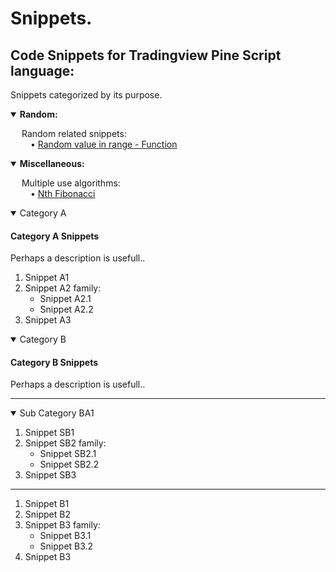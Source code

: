 <!-- if you need to give space before text to format tabulation use keys &ensp; &emsp; combination-->
# Snippets.

## Code Snippets for Tradingview Pine Script language:
Snippets categorized by its purpose.

<details open>
  <!-- leave a blank line after summary -->
  <summary><b>Random:</b></summary>
  
  <!--#### &emsp; Miscellaneous:-->
  &emsp; Random related snippets:  
 &emsp;&emsp; • [Random value in range - Function](/./snippets/category/random/pseudo_random_generation_range.md#function-to-generate-random-values-within-range "generate a value within range 0 to parameter.")
</details>

<details open>
  <!-- leave a blank line after summary -->
  <summary><b>Miscellaneous:</b></summary>
  
  <!--#### &emsp; Miscellaneous:-->
  &emsp; Multiple use algorithms:  
 &emsp;&emsp; • [Nth Fibonacci](/./snippets/category/miscellaneous/nth_fibonacci.md#function-to-find-nth-fibonacci "Find the Nth Fibonacci sequence number.")
</details>



<details open>
  <!-- leave a blank line after summary -->
  <summary>Category A</summary>
  
  #### Category A Snippets
  Perhaps a description is usefull..
  1. Snippet A1
  2. Snippet A2 family:
     * Snippet A2.1
     * Snippet A2.2
  3. Snippet A3
</details>

<details open>
  <!-- leave a blank line after summary -->
  <summary>Category B</summary>
  
  #### Category B Snippets
  Perhaps a description is usefull..
  
  ***
  
<details open>
  <!-- leave a blank line after summary -->
  <summary>Sub Category BA1</summary>
  
  1. Snippet SB1
  2. Snippet SB2 family:
     * Snippet SB2.1
     * Snippet SB2.2
  3. Snippet SB3
</details>
  
  ***
  
  1. Snippet B1
  2. Snippet B2
  3. Snippet B3 family:
     * Snippet B3.1
     * Snippet B3.2
  4. Snippet B3
</details>
